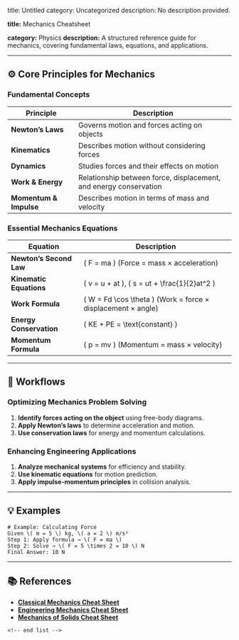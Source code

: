 title: Untitled
category: Uncategorized
description: No description provided.

**title:** Mechanics Cheatsheet

**category:** Physics
**description:** A structured reference guide for mechanics, covering fundamental laws, equations, and applications.

---

## ⚙️ **Core Principles for Mechanics**

### **Fundamental Concepts**

| Principle                    | Description                                                       |
| ---------------------------- | ----------------------------------------------------------------- |
| **Newton’s Laws**     | Governs motion and forces acting on objects                       |
| **Kinematics**         | Describes motion without considering forces                       |
| **Dynamics**           | Studies forces and their effects on motion                        |
| **Work & Energy**      | Relationship between force, displacement, and energy conservation |
| **Momentum & Impulse** | Describes motion in terms of mass and velocity                    |

### **Essential Mechanics Equations**

| Equation                       | Description                                                      |
| ------------------------------ | ---------------------------------------------------------------- |
| **Newton’s Second Law** | \( F = ma \) (Force = mass × acceleration)                      |
| **Kinematic Equations**  | \( v = u + at \), \( s = ut + \frac{1}{2}at^2 \)                 |
| **Work Formula**         | \( W = Fd \cos \theta \) (Work = force × displacement × angle) |
| **Energy Conservation**  | \( KE + PE = \text{constant} \)                                  |
| **Momentum Formula**     | \( p = mv \) (Momentum = mass × velocity)                       |

---

## 🔄 **Workflows**

### **Optimizing Mechanics Problem Solving**

1. **Identify forces acting on the object** using free-body diagrams.
2. **Apply Newton’s laws** to determine acceleration and motion.
3. **Use conservation laws** for energy and momentum calculations.

### **Enhancing Engineering Applications**

1. **Analyze mechanical systems** for efficiency and stability.
2. **Use kinematic equations** for motion prediction.
3. **Apply impulse-momentum principles** in collision analysis.

---

## 💡 **Examples**

```plaintext
# Example: Calculating Force
Given \( m = 5 \) kg, \( a = 2 \) m/s²  
Step 1: Apply formula → \( F = ma \)  
Step 2: Solve → \( F = 5 \times 2 = 10 \) N  
Final Answer: 10 N  
```

---

## 📚 **References**

- **[Classical Mechanics Cheat Sheet](https://www.scribd.com/document/617383336/classical-mechanics-cheat-sheet)**
- **[Engineering Mechanics Cheat Sheet](https://www.etsy.com/listing/1808487272/engineering-mechanics-cheat-sheet)**
- **[Mechanics of Solids Cheat Sheet](https://www.thinkswap.com/au/uts/48331-mechanics-solids/mechanics-solids-cheat-sheet)**

```
<!-- end list -->
```